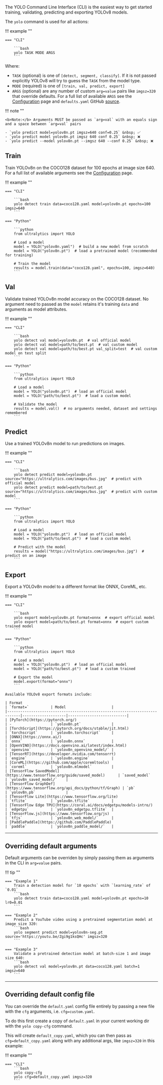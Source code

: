 The YOLO Command Line Interface (CLI) is the easiest way to get started training, validating, predicting and exporting
YOLOv8 models.

The `yolo` command is used for all actions:

!!! example ""

    === "CLI"
    
        ```bash
        yolo TASK MODE ARGS
        ```

Where:

- `TASK` (optional) is one of `[detect, segment, classify]`. If it is not passed explicitly YOLOv8 will try to guess
  the `TASK` from the model type.
- `MODE` (required) is one of `[train, val, predict, export]`
- `ARGS` (optional) are any number of custom `arg=value` pairs like `imgsz=320` that override defaults.
  For a full list of available `ARGS` see the [Configuration](cfg.md) page and `defaults.yaml`
  GitHub [source](https://github.com/ultralytics/ultralytics/blob/main/ultralytics/yolo/cfg/default.yaml).

!!! note ""

    <b>Note:</b> Arguments MUST be passed as `arg=val` with an equals sign and a space between `arg=val` pairs

    - `yolo predict model=yolov8n.pt imgsz=640 conf=0.25` &nbsp; ✅
    - `yolo predict model yolov8n.pt imgsz 640 conf 0.25` &nbsp; ❌
    - `yolo predict --model yolov8n.pt --imgsz 640 --conf 0.25` &nbsp; ❌

## Train

Train YOLOv8n on the COCO128 dataset for 100 epochs at image size 640. For a full list of available arguments see
the [Configuration](cfg.md) page.

!!! example ""

    === "CLI"
    
        ```bash
        yolo detect train data=coco128.yaml model=yolov8n.pt epochs=100 imgsz=640
        ```

    === "Python"
    
        ```python
        from ultralytics import YOLO
        
        # Load a model
        model = YOLO("yolov8n.yaml")  # build a new model from scratch
        model = YOLO("yolov8n.pt")  # load a pretrained model (recommended for training)
        
        # Train the model
        results = model.train(data="coco128.yaml", epochs=100, imgsz=640)
        ```

## Val

Validate trained YOLOv8n model accuracy on the COCO128 dataset. No argument need to passed as the `model` retains it's
training `data` and arguments as model attributes.

!!! example ""

    === "CLI"
    
        ```bash
        yolo detect val model=yolov8n.pt  # val official model
        yolo detect val model=path/to/best.pt  # val custom model
        yolo detect val model=path/to/best.pt val_split=test  # val custom model on test split
        ```

    === "Python"
    
        ```python
        from ultralytics import YOLO
        
        # Load a model
        model = YOLO("yolov8n.pt")  # load an official model
        model = YOLO("path/to/best.pt")  # load a custom model
        
        # Validate the model
        results = model.val()  # no arguments needed, dataset and settings remembered
        ```

## Predict

Use a trained YOLOv8n model to run predictions on images.

!!! example ""

    === "CLI"
    
        ```bash
        yolo detect predict model=yolov8n.pt source="https://ultralytics.com/images/bus.jpg"  # predict with official model
        yolo detect predict model=path/to/best.pt source="https://ultralytics.com/images/bus.jpg"  # predict with custom model
        ```

    === "Python"
    
        ```python
        from ultralytics import YOLO
        
        # Load a model
        model = YOLO("yolov8n.pt")  # load an official model
        model = YOLO("path/to/best.pt")  # load a custom model
        
        # Predict with the model
        results = model("https://ultralytics.com/images/bus.jpg")  # predict on an image
        ```

## Export

Export a YOLOv8n model to a different format like ONNX, CoreML, etc.

!!! example ""

    === "CLI"
    
        ```bash
        yolo export model=yolov8n.pt format=onnx  # export official model
        yolo export model=path/to/best.pt format=onnx  # export custom trained model
        ```

    === "Python"
    
        ```python
        from ultralytics import YOLO
        
        # Load a model
        model = YOLO("yolov8n.pt")  # load an official model
        model = YOLO("path/to/best.pt")  # load a custom trained
        
        # Export the model
        model.export(format="onnx")
        ```

    Available YOLOv8 export formats include:
    
    | Format                                                                     | `format=`          | Model                     |
    |----------------------------------------------------------------------------|--------------------|---------------------------|
    | [PyTorch](https://pytorch.org/)                                            | -                  | `yolov8n.pt`              |
    | [TorchScript](https://pytorch.org/docs/stable/jit.html)                    | `torchscript`      | `yolov8n.torchscript`     |
    | [ONNX](https://onnx.ai/)                                                   | `onnx`             | `yolov8n.onnx`            |
    | [OpenVINO](https://docs.openvino.ai/latest/index.html)                     | `openvino`         | `yolov8n_openvino_model/` |
    | [TensorRT](https://developer.nvidia.com/tensorrt)                          | `engine`           | `yolov8n.engine`          |
    | [CoreML](https://github.com/apple/coremltools)                             | `coreml`           | `yolov8n.mlmodel`         |
    | [TensorFlow SavedModel](https://www.tensorflow.org/guide/saved_model)      | `saved_model`      | `yolov8n_saved_model/`    |
    | [TensorFlow GraphDef](https://www.tensorflow.org/api_docs/python/tf/Graph) | `pb`               | `yolov8n.pb`              |
    | [TensorFlow Lite](https://www.tensorflow.org/lite)                         | `tflite`           | `yolov8n.tflite`          |
    | [TensorFlow Edge TPU](https://coral.ai/docs/edgetpu/models-intro/)         | `edgetpu`          | `yolov8n_edgetpu.tflite`  |
    | [TensorFlow.js](https://www.tensorflow.org/js)                             | `tfjs`             | `yolov8n_web_model/`      |
    | [PaddlePaddle](https://github.com/PaddlePaddle)                            | `paddle`           | `yolov8n_paddle_model/`   |

---

## Overriding default arguments

Default arguments can be overriden by simply passing them as arguments in the CLI in `arg=value` pairs.

!!! tip ""

    === "Example 1"
        Train a detection model for `10 epochs` with `learning_rate` of `0.01`
        ```bash
        yolo detect train data=coco128.yaml model=yolov8n.pt epochs=10 lr0=0.01
        ```

    === "Example 2"
        Predict a YouTube video using a pretrained segmentation model at image size 320:
        ```bash
        yolo segment predict model=yolov8n-seg.pt source='https://youtu.be/Zgi9g1ksQHc' imgsz=320
        ```

    === "Example 3"
        Validate a pretrained detection model at batch-size 1 and image size 640:
        ```bash
        yolo detect val model=yolov8n.pt data=coco128.yaml batch=1 imgsz=640
        ```

---

## Overriding default config file

You can override the `default.yaml` config file entirely by passing a new file with the `cfg` arguments,
i.e. `cfg=custom.yaml`.

To do this first create a copy of `default.yaml` in your current working dir with the `yolo copy-cfg` command.

This will create `default_copy.yaml`, which you can then pass as `cfg=default_copy.yaml` along with any additional args,
like `imgsz=320` in this example:

!!! example ""

    === "CLI"
        ```bash
        yolo copy-cfg
        yolo cfg=default_copy.yaml imgsz=320
        ```
